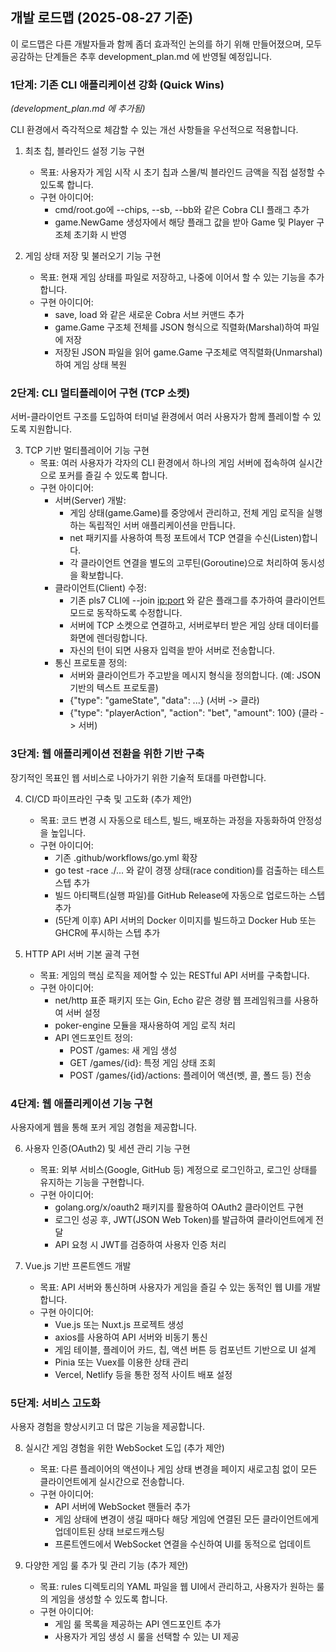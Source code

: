 ## 개발 로드맵 (2025-08-27 기준)

이 로드맵은 다른 개발자들과 함께 좀더 효과적인 논의를 하기 위해 만들어졌으며, 모두 공감하는 단계들은 추후 development_plan.md 에 반영될 예정입니다.

### 1단계: 기존 CLI 애플리케이션 강화 (Quick Wins)

*(development_plan.md 에 추가됨)*

CLI 환경에서 즉각적으로 체감할 수 있는 개선 사항들을 우선적으로 적용합니다.

1. 최초 칩, 블라인드 설정 기능 구현
    * 목표: 사용자가 게임 시작 시 초기 칩과 스몰/빅 블라인드 금액을 직접 설정할 수 있도록 합니다.
    * 구현 아이디어:
        * cmd/root.go에 --chips, --sb, --bb와 같은 Cobra CLI 플래그 추가
        * game.NewGame 생성자에서 해당 플래그 값을 받아 Game 및 Player 구조체 초기화 시 반영

2. 게임 상태 저장 및 불러오기 기능 구현
    * 목표: 현재 게임 상태를 파일로 저장하고, 나중에 이어서 할 수 있는 기능을 추가합니다.
    * 구현 아이디어:
        * save, load 와 같은 새로운 Cobra 서브 커맨드 추가
        * game.Game 구조체 전체를 JSON 형식으로 직렬화(Marshal)하여 파일에 저장
        * 저장된 JSON 파일을 읽어 game.Game 구조체로 역직렬화(Unmarshal)하여 게임 상태 복원

### 2단계: CLI 멀티플레이어 구현 (TCP 소켓)

서버-클라이언트 구조를 도입하여 터미널 환경에서 여러 사용자가 함께 플레이할 수 있도록 지원합니다.

3. TCP 기반 멀티플레이어 기능 구현
    * 목표: 여러 사용자가 각자의 CLI 환경에서 하나의 게임 서버에 접속하여 실시간으로 포커를 즐길 수 있도록 합니다.
    * 구현 아이디어:
        * 서버(Server) 개발:
            * 게임 상태(game.Game)를 중앙에서 관리하고, 전체 게임 로직을 실행하는 독립적인 서버 애플리케이션을 만듭니다.
            * net 패키지를 사용하여 특정 포트에서 TCP 연결을 수신(Listen)합니다.
            * 각 클라이언트 연결을 별도의 고루틴(Goroutine)으로 처리하여 동시성을 확보합니다.
        * 클라이언트(Client) 수정:
            * 기존 pls7 CLI에 --join <ip:port> 와 같은 플래그를 추가하여 클라이언트 모드로 동작하도록 수정합니다.
            * 서버에 TCP 소켓으로 연결하고, 서버로부터 받은 게임 상태 데이터를 화면에 렌더링합니다.
            * 자신의 턴이 되면 사용자 입력을 받아 서버로 전송합니다.
        * 통신 프로토콜 정의:
            * 서버와 클라이언트가 주고받을 메시지 형식을 정의합니다. (예: JSON 기반의 텍스트 프로토콜)
            * {"type": "gameState", "data": ...} (서버 -> 클라)
            * {"type": "playerAction", "action": "bet", "amount": 100} (클라 -> 서버)

### 3단계: 웹 애플리케이션 전환을 위한 기반 구축

장기적인 목표인 웹 서비스로 나아가기 위한 기술적 토대를 마련합니다.

4. CI/CD 파이프라인 구축 및 고도화 (추가 제안)
    * 목표: 코드 변경 시 자동으로 테스트, 빌드, 배포하는 과정을 자동화하여 안정성을 높입니다.
    * 구현 아이디어:
        * 기존 .github/workflows/go.yml 확장
        * go test -race ./... 와 같이 경쟁 상태(race condition)를 검출하는 테스트 스텝 추가
        * 빌드 아티팩트(실행 파일)를 GitHub Release에 자동으로 업로드하는 스텝 추가
        * (5단계 이후) API 서버의 Docker 이미지를 빌드하고 Docker Hub 또는 GHCR에 푸시하는 스텝 추가

5. HTTP API 서버 기본 골격 구현
    * 목표: 게임의 핵심 로직을 제어할 수 있는 RESTful API 서버를 구축합니다.
    * 구현 아이디어:
        * net/http 표준 패키지 또는 Gin, Echo 같은 경량 웹 프레임워크를 사용하여 서버 설정
        * poker-engine 모듈을 재사용하여 게임 로직 처리
        * API 엔드포인트 정의:
            * POST /games: 새 게임 생성
            * GET /games/{id}: 특정 게임 상태 조회
            * POST /games/{id}/actions: 플레이어 액션(벳, 콜, 폴드 등) 전송

### 4단계: 웹 애플리케이션 기능 구현

사용자에게 웹을 통해 포커 게임 경험을 제공합니다.

6. 사용자 인증(OAuth2) 및 세션 관리 기능 구현
    * 목표: 외부 서비스(Google, GitHub 등) 계정으로 로그인하고, 로그인 상태를 유지하는 기능을 구현합니다.
    * 구현 아이디어:
        * golang.org/x/oauth2 패키지를 활용하여 OAuth2 클라이언트 구현
        * 로그인 성공 후, JWT(JSON Web Token)를 발급하여 클라이언트에게 전달
        * API 요청 시 JWT를 검증하여 사용자 인증 처리

7. Vue.js 기반 프론트엔드 개발
    * 목표: API 서버와 통신하며 사용자가 게임을 즐길 수 있는 동적인 웹 UI를 개발합니다.
    * 구현 아이디어:
        * Vue.js 또는 Nuxt.js 프로젝트 생성
        * axios를 사용하여 API 서버와 비동기 통신
        * 게임 테이블, 플레이어 카드, 칩, 액션 버튼 등 컴포넌트 기반으로 UI 설계
        * Pinia 또는 Vuex를 이용한 상태 관리
        * Vercel, Netlify 등을 통한 정적 사이트 배포 설정

### 5단계: 서비스 고도화

사용자 경험을 향상시키고 더 많은 기능을 제공합니다.

8. 실시간 게임 경험을 위한 WebSocket 도입 (추가 제안)
    * 목표: 다른 플레이어의 액션이나 게임 상태 변경을 페이지 새로고침 없이 모든 클라이언트에게 실시간으로 전송합니다.
    * 구현 아이디어:
        * API 서버에 WebSocket 핸들러 추가
        * 게임 상태에 변경이 생길 때마다 해당 게임에 연결된 모든 클라이언트에게 업데이트된 상태 브로드캐스팅
        * 프론트엔드에서 WebSocket 연결을 수신하여 UI를 동적으로 업데이트

9. 다양한 게임 룰 추가 및 관리 기능 (추가 제안)
    * 목표: rules 디렉토리의 YAML 파일을 웹 UI에서 관리하고, 사용자가 원하는 룰의 게임을 생성할 수 있도록 합니다.
    * 구현 아이디어:
        * 게임 룰 목록을 제공하는 API 엔드포인트 추가
        * 사용자가 게임 생성 시 룰을 선택할 수 있는 UI 제공
